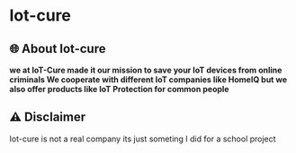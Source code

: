 # Iot-cure

## 🌐 About Iot-cure

**we at IoT-Cure made it our mission to save your IoT devices from online criminals
We cooperate with different IoT companies like HomeIQ
but we also offer products like IoT Protection for common people**


## ⚠️ Disclaimer 

Iot-cure is not a real company its just someting I did for a school project

